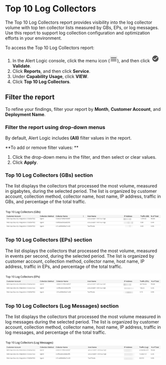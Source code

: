 # Top 10 Log Collectors

The Top 10 Log Collectors report provides visibility into the log collector volume with top ten collector lists measured by GBs, EPs, or log messages. Use this report to support log collection configuration and optimization efforts in your environment.

To access the Top 10 Log Collectors report:

1. In the Alert Logic console, click the menu icon (![](../../../../Resources/Images/dashboard/menu-icon.png)), and then click ![](../../../../Resources/Images/dashboard/validate-icon.png)**Validate**.
2. Click **Reports**, and then click **Service**.
3. Under **Capability Usage**, click **VIEW**.
4. Click **Top 10 Log Collectors**.

## Filter the report

To refine your findings, filter your report by  **Month**, **Customer Account**, and **Deployment Name**.

### Filter the report using drop-down menus

By default, Alert Logic includes **(All)** filter values in the report.

**To add or remove filter values: **

1. Click the drop-down menu in the filter, and then select or clear values.
2. Click **Apply**.

### Top 10 Log Collectors (GBs) section

The list displays the collectors that processed the most volume, measured in gigabytes, during the selected period. The list is organized by customer account, collection method, collector name, host name, IP address, traffic in GBs, and percentage of the total traffic.

![](../../../../Resources/Images/Reports/log-collection/top-10-log-collectors.png)

### Top 10 Log Collectors (EPs) section

The list displays the collectors that processed the most volume, measured in events per second, during the selected period. The list is organized by customer account, collection method, collector name, host name, IP address, traffic in EPs, and percentage of the total traffic.

![](../../../../Resources/Images/Reports/log-collection/top-10-log-collectors-eps.png)

### Top 10 Log Collectors (Log Messages) section

The list displays the collectors that processed the most volume measured in log messages during the selected period. The list is organized by customer account, collection method, collector name, host name, IP address, traffic in log messages, and percentage of the total traffic.

![](../../../../Resources/Images/Reports/log-collection/top-10-log-collectors-log-messages.png)
